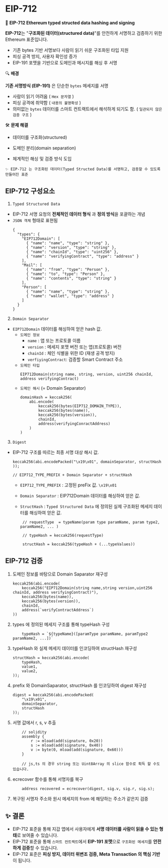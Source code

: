 # EIP-712

📌 **EIP-712 Ethereum typed structed data hashing and signing**

**EIP-712**는
"**구조화된 데이터(structured data)**"를 안전하게 서명하고 검증하기 위한 Ethereum 표준입니다.

- 기존 bytes 기반 서명보다 사람이 읽기 쉬운 구조화된 타입 지원
- 피싱 공격 방지, 사용자 확인성 증가
- EIP-191 포맷을 기반으로 도메인과 메시지를 해싱 후 서명

🔍 **배경**

**기존 서명방식 (EIP-191)** 은 단순한 `bytes` 메세지를 서명

- 사람이 읽기 어려움 ( `Hex 문자열` )
- 피싱 공격에 취약함 ( `내용의 불명확성` )
- 의미없는 `bytes` 데이터를 스마트 컨트랙트에서 해석하게 되기도 함. ( `일관되지 않은 검증 구조` )

🛠️ **문제 해결**

- 데이터를 구조화(structured)

- 도메인 분리(domain separation)

- 체계적인 해싱 및 검증 방식 도입

```
✨ EIP-712 는 구조화된 데이터(Typed Structed Data)를 서명하고, 검증할 수 있도록 만들어진 표준
```

## EIP-712 구성요소

1. `Typed Structured Data`

- EIP-712 서명 요청의 **전체적인 데이터 형식** 과 **정의 방식**을 포괄하는 개념
- `JSON 객체` 형태로 표현됨
  ```
  {
    "types": {
      "EIP712Domain": [
        { "name": "name", "type": "string" },
        { "name": "version", "type": "string" },
        { "name": "chainId", "type": "uint256" },
        { "name": "verifyingContract", "type": "address" }
      ],
      "Mail": [
        { "name": "from", "type": "Person" },
        { "name": "to", "type": "Person" },
        { "name": "contents", "type": "string" }
      ],
      "Person": [
        { "name": "name", "type": "string" },
        { "name": "wallet", "type": "address" }
      ]
    }
  }
  ```

2. `Domain Separator`

- `EIP712Domain` 데이터를 해싱하여 얻은 hash 값.
  - `도메인 정보`
    - `name` : 앱 또는 프로토콜 이름
    - `version` : 메세지 포맷 버전 또는 앱(프로토콜) 버전
    - `chainId` : 체인 식별을 위한 ID (재생 공격 방지)
    - `verfiyingContract`: 검증할 Smart Contract 주소
  - `도메인 타입`
    ```
    EIP712Domain(string name, string, version, uint256 chainId, address verifyingContract)
    ```
  - `도메인 해시` (= Domain Separator)
    ```
    domainHash = keccak256(
        abi.encode(
            keccak256(bytes(EIP712_DOMAIN_TYPE)),
            keccak256(bytes(name)),
            keccak256(bytes(version)),
            chainId,
            address(verifyingConractAddress)
        )
    )
    ```

3. `Digest`

- EIP-712 구조를 따르는 최종 서명 대상 해시 값.

  ```
  keccak256(abi.encodePacked("\x19\x01", domainSeparator, structHash ));

  // EIP712_TYPE_PREFIX + Domain Separator + structHash
  ```

  - `EIP712_TYPE_PREFIX` : 고정된 preFix 값. `\x19\x01`
  - `Domain Separator` : EIP712Domain 데이터를 해싱하여 얻은 값.
  - `StructHash` : `Typed Structured Data` 에 정의된 실제 구조화된 메세지 데이터를 해싱하여 얻은 값.

    ```
     // requestType  = typeName(param type paramName, param type2, paramName2, ... )

     // typeHash = keccak256(requestType)

     structHash = keccak256(typeHash + (...typeValues))
    ```

## EIP-712 검증

1. 도메인 정보를 바탕으로 Domain Saparator 재구성
   ```
   keccak256(abi.encode(
       keccak256("EIP712Domain(string name,string version,uint256 chainId, address verifyingContract)"),
       keccak256(bytes(name)),
       keccak256(bytes(version)),
       chainId,
       address(`verifyContractAddress`)
   ))
   ```
2. types 에 정의된 메세지 구조를 통해 typeHash 구성
   ```
       typeHash = `${typeName}([paramType paramName, paramType2 paramName2, ...])`
   ```
3. typeHash 와 실제 메세지 데이터를 인코딩하여 structHash 재구성
   ```
   structHash = keccak256(abi.encode(
       typeHash,
       value1,
       value2,
   ));
   ```
4. prefix 와 DomainSaparator, structHash 를 인코딩하여 digest 재구성
   ```
   digest = keccak256(abi.encodePacked(
       "\x19\x01",
       domainSeparator,
       structHash
   ));
   ```
5. 서명 값에서 r, s, v 추출

   ```
       // solidity
       assembly {
           r := mload(add(signature, 0x20))
           s := mload(add(signature, 0x40))
           v := byte(0, mload(add(signature, 0x60)))
       }

       // js,ts 의 경우 string 또는 Uint8Array 의 slice 함수로 획득 할 수도 있습니다.
   ```

6. ecrecover 함수를 통해 서명자를 복구
   ```
       address recovered = ecrecover(digest, sig.v, sig.r, sig.s);
   ```
7. 복구된 서명자 주소와 원시 메세지의 from 에 해당하는 주소가 같은지 검증

## ✨ 결론

- EIP-712 표준을 통해 지갑 앱에서 사용자에게 **서명 데이터를 사람이 읽을 수 있는 형태**로 보여줄 수 있습니다.
- EIP-712 표준을 통해 `스마트 컨트랙트`에서 **EIP-191 포맷**으로 `구조화된 메세지`를 **안전하게 검증**할 수 있습니다.
- EIP-712 표준은 **피싱 방지, 데이터 위변조 검증, Meta Transaction 의 핵심 기반**이 됩니다.
